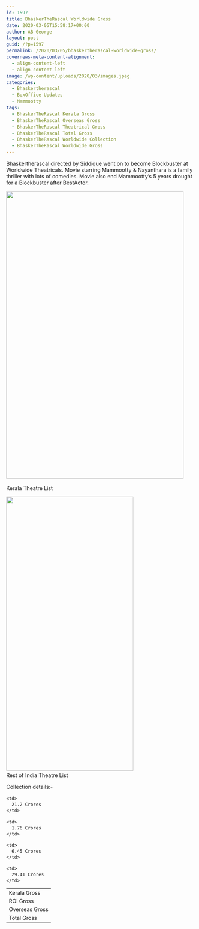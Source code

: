 ```yaml
---
id: 1597
title: BhaskerTheRascal Worldwide Gross
date: 2020-03-05T15:58:17+00:00
author: AB George
layout: post
guid: /?p=1597
permalink: /2020/03/05/bhaskertherascal-worldwide-gross/
covernews-meta-content-alignment:
  - align-content-left
  - align-content-left
image: /wp-content/uploads/2020/03/images.jpeg
categories:
  - Bhaskertherascal
  - BoxOffice Updates
  - Mammootty
tags:
  - BhaskerTheRascal Kerala Gross
  - BhaskerTheRascal Overseas Gross
  - BhaskerTheRascal Theatrical Gross
  - BhaskerTheRascal Total Gross
  - BhaskerTheRascal Worldwide Collection
  - BhaskerTheRascal Worldwide Gross
---
```

Bhaskertherascal directed by Siddique went on to become Blockbuster at Worldwide Theatricals. Movie starring Mammootty & Nayanthara is a family thriller with lots of comedies. Movie also end Mammootty&#8217;s 5 years drought for a Blockbuster after BestActor. 

<img loading="lazy" width="473" height="766" src="/wp-content/uploads/2020/03/IMG-20200305-WA0006.jpg" alt="" class="wp-image-1598" srcset="/wp-content/uploads/2020/03/IMG-20200305-WA0006.jpg 473w, /wp-content/uploads/2020/03/IMG-20200305-WA0006-185x300.jpg 185w" sizes="(max-width: 473px) 100vw, 473px" /> <figcaption>Kerala Theatre List  
  
</figcaption> <img loading="lazy" width="339" height="731" src="/wp-content/uploads/2020/03/IMG-20200305-WA0005.jpg" alt="" class="wp-image-1599" srcset="/wp-content/uploads/2020/03/IMG-20200305-WA0005.jpg 339w, /wp-content/uploads/2020/03/IMG-20200305-WA0005-139x300.jpg 139w" sizes="(max-width: 339px) 100vw, 339px" /><figcaption>Rest of India Theatre List</figcaption> 

Collection details:-

<table class="wp-block-table">
  <tr>
    <td>
      Kerala Gross
    </td>
    
    <td>
      21.2 Crores
    </td>
  </tr>
  
  <tr>
    <td>
      ROI Gross
    </td>
    
    <td>
      1.76 Crores
    </td>
  </tr>
  
  <tr>
    <td>
      Overseas Gross
    </td>
    
    <td>
      6.45 Crores
    </td>
  </tr>
  
  <tr>
    <td>
      Total Gross
    </td>
    
    <td>
      29.41 Crores
    </td>
  </tr>
</table>
